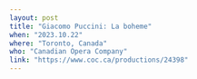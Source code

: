 ```yaml
---
layout: post
title: "Giacomo Puccini: La boheme"
when: "2023.10.22"
where: "Toronto, Canada"
who: "Canadian Opera Company"
link: "https://www.coc.ca/productions/24398"
---
```

